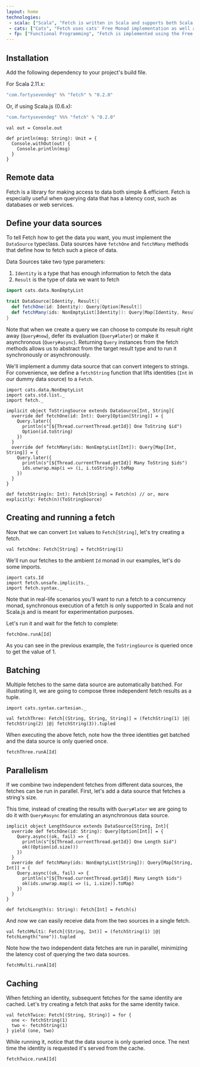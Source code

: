 ```yaml
---
layout: home
technologies:
 - scala: ["Scala", "Fetch is written in Scala and supports both Scala (JVM) and Scala.js (JavaScript environments)"]
 - cats: ["Cats", "Fetch uses cats' Free Monad implementation as well as some of its data types."]
 - fp: ["Functional Programming", "Fetch is implemented using the Free Monad and Interpreter pattern."]
---
```


## Installation

Add the following dependency to your project's build file.

For Scala 2.11.x:

```scala
"com.fortysevendeg" %% "fetch" % "0.2.0"
```

Or, if using Scala.js (0.6.x):

```scala
"com.fortysevendeg" %%% "fetch" % "0.2.0"
```

```tut:invisible
val out = Console.out

def println(msg: String): Unit = {
  Console.withOut(out) {
    Console.println(msg)
  }
}
```

## Remote data

Fetch is a library for making access to data both simple & efficient. Fetch is especially useful when querying data that
has a latency cost, such as databases or web services.

## Define your data sources

To tell Fetch how to get the data you want, you must implement the `DataSource` typeclass. Data sources have `fetchOne` and `fetchMany` methods that define how to fetch such a piece of data.

Data Sources take two type parameters:

<ol>
<li><code>Identity</code> is a type that has enough information to fetch the data</li>
<li><code>Result</code> is the type of data we want to fetch</li>
</ol>

```scala
import cats.data.NonEmptyList

trait DataSource[Identity, Result]{
  def fetchOne(id: Identity): Query[Option[Result]]
  def fetchMany(ids: NonEmptyList[Identity]): Query[Map[Identity, Result]]
}
```

Note that when we create a query we can choose to compute its result right away (`Query#now`), defer its evaluation (`Query#later`) or make it asynchronous (`Query#async`). Returning `Query` instances from the fetch methods allows us to abstract from the target result type and to run it synchronously or asynchronously.

We'll implement a dummy data source that can convert integers to strings. For convenience, we define a `fetchString` function that lifts identities (`Int` in our dummy data source) to a `Fetch`. 

```tut:silent
import cats.data.NonEmptyList
import cats.std.list._
import fetch._

implicit object ToStringSource extends DataSource[Int, String]{
  override def fetchOne(id: Int): Query[Option[String]] = {
    Query.later({
      println(s"[${Thread.currentThread.getId}] One ToString $id")
      Option(id.toString)
    })
  }
  override def fetchMany(ids: NonEmptyList[Int]): Query[Map[Int, String]] = {
    Query.later({
      println(s"[${Thread.currentThread.getId}] Many ToString $ids")
      ids.unwrap.map(i => (i, i.toString)).toMap
    })
  }
}

def fetchString(n: Int): Fetch[String] = Fetch(n) // or, more explicitly: Fetch(n)(ToStringSource)
```

## Creating and running a fetch

Now that we can convert `Int` values to `Fetch[String]`, let's try creating a fetch.

```tut:silent
val fetchOne: Fetch[String] = fetchString(1)
```

We'll run our fetches to the ambient `Id` monad in our examples, let's do some imports.

```tut:silent
import cats.Id
import fetch.unsafe.implicits._
import fetch.syntax._
```

Note that in real-life scenarios you'll want to run a fetch to a concurrency monad, synchronous execution of a fetch
is only supported in Scala and not Scala.js and is meant for experimentation purposes.

Let's run it and wait for the fetch to complete:

```tut:book
fetchOne.runA[Id]
```

As you can see in the previous example, the `ToStringSource` is queried once to get the value of 1.

## Batching

Multiple fetches to the same data source are automatically batched. For illustrating it, we are going to compose three independent fetch results as a tuple.

```tut:silent
import cats.syntax.cartesian._

val fetchThree: Fetch[(String, String, String)] = (fetchString(1) |@| fetchString(2) |@| fetchString(3)).tupled
```

When executing the above fetch, note how the three identities get batched and the data source is only queried once.

```tut:book
fetchThree.runA[Id]
```

## Parallelism

If we combine two independent fetches from different data sources, the fetches can be run in parallel. First, let's add a data source that fetches a string's size.

This time, instead of creating the results with `Query#later` we are going to do it with `Query#async` for emulating an asynchronous data source.

```tut:silent
implicit object LengthSource extends DataSource[String, Int]{
  override def fetchOne(id: String): Query[Option[Int]] = {
    Query.async((ok, fail) => {
      println(s"[${Thread.currentThread.getId}] One Length $id")
      ok((Option(id.size)))
    })
  }
  override def fetchMany(ids: NonEmptyList[String]): Query[Map[String, Int]] = {
    Query.async((ok, fail) => {
      println(s"[${Thread.currentThread.getId}] Many Length $ids")
      ok(ids.unwrap.map(i => (i, i.size)).toMap)
    })
  }
}

def fetchLength(s: String): Fetch[Int] = Fetch(s)
```

And now we can easily receive data from the two sources in a single fetch. 

```tut:silent
val fetchMulti: Fetch[(String, Int)] = (fetchString(1) |@| fetchLength("one")).tupled
```

Note how the two independent data fetches are run in parallel, minimizing the latency cost of querying the two data sources.

```tut:book
fetchMulti.runA[Id]
```

## Caching

When fetching an identity, subsequent fetches for the same identity are cached. Let's try creating a fetch that asks for the same identity twice.

```tut:silent
val fetchTwice: Fetch[(String, String)] = for {
  one <- fetchString(1)
  two <- fetchString(1)
} yield (one, two)
```

While running it, notice that the data source is only queried once. The next time the identity is requested it's served from the cache.

```tut:book
fetchTwice.runA[Id]
```

